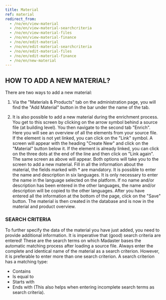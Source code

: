 ```yaml
---
title: Material
ref: material
redirect_from:
  - /no/en/view-material
  - /no/en/view-material-searchcriteria
  - /no/en/view-material-files
  - /no/en/view-material-finance
  - /no/en/edit-material
  - /no/en/edit-material-searchcriteria
  - /no/en/edit-material-files
  - /no/en/edit-material-finance
  - /no/en/new-material
---
```


## HOW TO ADD A NEW MATERIAL?
There are two ways to add a new material:

1.	Via the "Materials & Products" tab on the administration page, you will find the "Add Material" button in the bar under the name of the tab.

2.	It is also possible to add a new material during the enrichment process. You get to this screen by clicking on the arrow symbol behind a source file (at building level). You then navigate to the second tab "Enrich". Here you will see an overview of all the elements from your source file. If the element is not yet linked, you can click on the "Link" symbol. A screen will appear with the heading "Create New" and click on the "Material" button below it. If the element is already linked, you can click on the three dots at the end of the line and then click on "Link again". The same screen as above will appear.
Both options will take you to the screen to add a new material. Fill in all the information about the material, the fields marked with * are mandatory. It is possible to enter the name and description in six languages. It is only necessary to enter the name in the language selected on the platform. If no name and/or description has been entered in the other languages, the name and/or description will be copied to the other languages. After you have entered all the information at the bottom of the page, click on the "Save" button. The material is then created in the database and is now in the material and product overview.

### SEARCH CRITERIA ###
To further specify the data of the material you have just added, you need to provide additional information. It is imperative that (good) search criteria are entered! These are the search terms on which Madaster bases the automatic matching process after loading a source file. Always enter the complete and identical name of the material as a search criterion. However, it is preferable to enter more than one search criterion. A search criterion has a matching type:

- Contains
- Is equal to
- Starts with
- Ends with (This also helps when entering incomplete search terms as search criteria).
